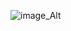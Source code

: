 ![image_Alt]("https://github.com/SA-RO234/PriceRangeSlider/blob/6cb7a010cb9cd8e23a1ea8909d6a207a546d72be/photo_2025-04-02_07-38-35.jpg")
